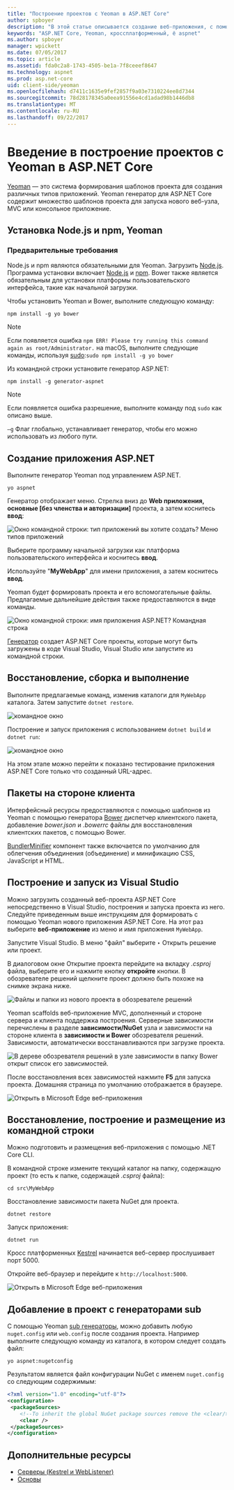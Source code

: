 ```yaml
---
title: "Построение проектов с Yeoman в ASP.NET Core"
author: spboyer
description: "В этой статье описывается создание веб-приложения, с помощью Yeoman ASP.NET Core генератора на macOS."
keywords: "ASP.NET Core, Yeoman, кроссплатформенный, ё aspnet"
ms.author: spboyer
manager: wpickett
ms.date: 07/05/2017
ms.topic: article
ms.assetid: fda0c2a8-1743-4505-be1a-7f8ceeef8647
ms.technology: aspnet
ms.prod: asp.net-core
uid: client-side/yeoman
ms.openlocfilehash: d7411c1635e9fef2857f9a03e7310224ee8d7344
ms.sourcegitcommit: 78d28178345a0eea91556e4cd1adad98b1446db8
ms.translationtype: MT
ms.contentlocale: ru-RU
ms.lasthandoff: 09/22/2017
---
```

# <a name="introduction-to-building-projects-with-yeoman-in-aspnet-core"></a>Введение в построение проектов с Yeoman в ASP.NET Core

[Yeoman](http://yeoman.io/) — это система формирования шаблонов проекта для создания различных типов приложений. Yeoman генератор для ASP.NET Core содержит множество шаблонов проекта для запуска нового веб-узла, MVC или консольное приложение.

## <a name="install-nodejs-npm-and-yeoman"></a>Установка Node.js и npm, Yeoman

### <a name="prerequisites"></a>Предварительные требования

Node.js и npm являются обязательными для Yeoman. Загрузить [Node.js](https://nodejs.org/). Программа установки включает [Node.js](https://nodejs.org/) и [npm](https://www.npmjs.com/). Bower также является обязательным для установки платформы пользовательского интерфейса, такие как начальной загрузки.

Чтобы установить Yeoman и Bower, выполните следующую команду:

```console
npm install -g yo bower
```

>[!Note]
>Если появляется ошибка `npm ERR! Please try running this command again as root/Administrator.` на macOS, выполните следующие команды, используя [sudo](https://developer.apple.com/library/mac/documentation/Darwin/Reference/ManPages/man8/sudo.8.html):`sudo npm install -g yo bower`

Из командной строки установите генератор ASP.NET:

```console
npm install -g generator-aspnet
```

> [!NOTE]
> Если появляется ошибка разрешение, выполните команду под `sudo` как описано выше.

`–g` Флаг глобально, устанавливает генератор, чтобы его можно использовать из любого пути.

## <a name="create-an-aspnet-app"></a>Создание приложения ASP.NET

Выполните генератор Yeoman под управлением ASP.NET.

```console
yo aspnet
```

Генератор отображает меню. Стрелка вниз до **Web приложения, основные [без членства и авторизации]** проекта, а затем коснитесь **ввод**:

![Окно командной строки: тип приложений вы хотите создать? Меню типов приложений](yeoman/_static/yeoman-yo-aspnet.png)

Выберите программу начальной загрузки как платформа пользовательского интерфейса и коснитесь **ввод**.

Используйте "**MyWebApp**" для имени приложения, а затем коснитесь **ввод**.

Yeoman будет формировать проекта и его вспомогательные файлы. Предлагаемые дальнейшие действия также предоставляются в виде команды.

![Окно командной строки: имя приложения ASP.NET? Командная строка](yeoman/_static/yeoman-yo-aspnet-created.png)

[Генератор](https://www.npmjs.com/package/generator-aspnet) создает ASP.NET Core проекты, которые могут быть загружены в коде Visual Studio, Visual Studio или запустите из командной строки.

## <a name="restore-build-and-run"></a>Восстановление, сборка и выполнение

Выполните предлагаемые команд, изменив каталоги для `MyWebApp` каталога. Затем запустите `dotnet restore`.

![командное окно](yeoman/_static/dotnet-restore.png)

Построение и запуск приложения с использованием `dotnet build` и `dotnet run`:

![командное окно](yeoman/_static/dotnet-build-run.png)

На этом этапе можно перейти к показано тестирование приложения ASP.NET Core только что созданный URL-адрес.

## <a name="client-side-packages"></a>Пакеты на стороне клиента

Интерфейсный ресурсы предоставляются с помощью шаблонов из Yeoman с помощью генератора [Bower](xref:client-side/bower) диспетчер клиентского пакета, добавление *bower.json* и *.bowerrc* файлы для восстановления клиентских пакетов, с помощью Bower.

[BundlerMinifier](xref:client-side/bundling-and-minification) компонент также включается по умолчанию для облегчения объединения (объединение) и минификацию CSS, JavaScript и HTML.

## <a name="building-and-running-from-visual-studio"></a>Построение и запуск из Visual Studio

Можно загрузить созданный веб-проекта ASP.NET Core непосредственно в Visual Studio, построения и запуска проекта из него. Следуйте приведенным выше инструкциям для формировать с помощью Yeoman нового приложения ASP.NET Core. На этот раз выберите **веб-приложение** из меню и имя приложения `MyWebApp`.

Запустите Visual Studio. В меню "файл" выберите ‣ Открыть решение или проект.

В диалоговом окне Открытие проекта перейдите на вкладку *.csproj* файла, выберите его и нажмите кнопку **откройте** кнопки. В обозревателе решений щелкните проект должно быть похоже на снимке экрана ниже.

![Файлы и папки из нового проекта в обозревателе решений](yeoman/_static/yeoman-solution.png)

Yeoman scaffolds веб-приложение MVC, дополненный и стороне сервера и клиента поддержка построения. Серверные зависимости перечислены в разделе **зависимости/NuGet** узла и зависимости на стороне клиента в **зависимости и Bower** обозревателя решений. Зависимости, автоматически восстанавливаются при загрузке проекта.

![В дереве обозревателя решений в узле зависимости в папку Bower открыт список его зависимостей.](yeoman/_static/yeoman-loading-dependencies.png)

После восстановления всех зависимостей нажмите **F5** для запуска проекта. Домашняя страница по умолчанию отображается в браузере.

![Открыть в Microsoft Edge веб-приложения](yeoman/_static/yeoman-home-page.png)

## <a name="restoring-building-and-hosting-from-a-command-line"></a>Восстановление, построение и размещение из командной строки

Можно подготовить и размещения веб-приложения с помощью .NET Core CLI.

В командной строке измените текущий каталог на папку, содержащую проект (то есть к папке, содержащей *.csproj* файла):

```console
cd src\MyWebApp
```

Восстановление зависимости пакета NuGet для проекта.

```console
dotnet restore
```

Запуск приложения:

```console
dotnet run
```

Кросс платформенных [Kestrel](xref:fundamentals/servers/kestrel) начинается веб-сервер прослушивает порт 5000.

Откройте веб-браузер и перейдите к `http://localhost:5000`.

![Открыть в Microsoft Edge веб-приложения](yeoman/_static/yeoman-home-page_5000.png)

## <a name="adding-to-your-project-with-sub-generators"></a>Добавление в проект с генераторами sub

С помощью Yeoman [sub генераторы](https://github.com/omnisharp/generator-aspnet), можно добавить любую `nuget.config` или `web.config` после создания проекта. Например выполните следующую команду из каталога, в котором следует создать файл:

```console
yo aspnet:nugetconfig
```

Результатом является файл конфигурации NuGet с именем `nuget.config` со следующим содержимым:

```xml
<?xml version="1.0" encoding="utf-8"?>
<configuration>
 <packageSources>
    <!--To inherit the global NuGet package sources remove the <clear/> line below -->
    <clear />
 </packageSources>
</configuration>
```

## <a name="additional-resources"></a>Дополнительные ресурсы

* [Серверы (Kestrel и WebListener)](xref:fundamentals/servers/index)
* [Основы](xref:fundamentals/index)
